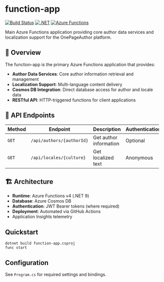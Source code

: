 # function-app

[![Build Status](https://github.com/utdcometsoccer/one-page-author-page-api/actions/workflows/main_onepageauthorapi.yml/badge.svg)](https://github.com/utdcometsoccer/one-page-author-page-api/actions/workflows/main_onepageauthorapi.yml)
[![.NET](https://img.shields.io/badge/.NET-9.0-blue.svg)](https://dotnet.microsoft.com/download)
[![Azure Functions](https://img.shields.io/badge/Azure%20Functions-v4-orange.svg)](https://docs.microsoft.com/en-us/azure/azure-functions/)

Main Azure Functions application providing core author data services and localization support for the OnePageAuthor platform.

## 🚀 Overview

The function-app is the primary Azure Functions application that provides:

- **Author Data Services**: Core author information retrieval and management
- **Localization Support**: Multi-language content delivery
- **Cosmos DB Integration**: Direct database access for author and locale data
- **RESTful API**: HTTP-triggered functions for client applications

## 🔌 API Endpoints

| Method | Endpoint | Description | Authentication |
|--------|----------|-------------|----------------|
| `GET` | `/api/authors/{authorId}` | Get author information | Optional |
| `GET` | `/api/locales/{culture}` | Get localized text | Anonymous |

## 🏗️ Architecture

- **Runtime**: Azure Functions v4 (.NET 9)
- **Database**: Azure Cosmos DB
- **Authentication**: JWT Bearer tokens (where required)
- **Deployment**: Automated via GitHub Actions
- Application Insights telemetry

## Quickstart
```pwsh
dotnet build function-app.csproj
func start
```

## Configuration
See `Program.cs` for required settings and bindings.
